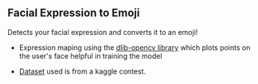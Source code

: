 
 ## Facial Expression to Emoji 


 Detects your facial expression and converts it to an emoji!

 * Expression maping using the [dlib-opencv library](https://www.pyimagesearch.com/2017/04/03/facial-landmarks-dlib-opencv-python/) which plots points on the user's face helpful in training the model 
 
 * [Dataset](https://drive.google.com/drive/folders/1C7JUUedmeOq_QI3-6PyizIBMtN_HY0Os?usp=sharing) used is from a kaggle contest.

